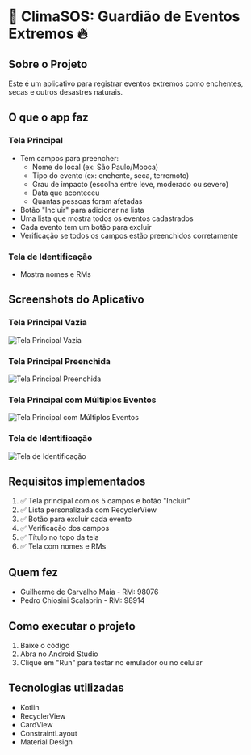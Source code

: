 # 🌊 ClimaSOS: Guardião de Eventos Extremos 🔥

## Sobre o Projeto
Este é um aplicativo para registrar eventos extremos como enchentes, secas e outros desastres naturais.

## O que o app faz

### Tela Principal
- Tem campos para preencher:
  - Nome do local (ex: São Paulo/Mooca)
  - Tipo do evento (ex: enchente, seca, terremoto)
  - Grau de impacto (escolha entre leve, moderado ou severo)
  - Data que aconteceu
  - Quantas pessoas foram afetadas
- Botão "Incluir" para adicionar na lista
- Uma lista que mostra todos os eventos cadastrados
- Cada evento tem um botão para excluir
- Verificação se todos os campos estão preenchidos corretamente

### Tela de Identificação
- Mostra nomes e RMs

## Screenshots do Aplicativo

### Tela Principal Vazia
![Tela Principal Vazia](screenshots/image.png)

### Tela Principal Preenchida
![Tela Principal Preenchida](screenshots/image2.png)

### Tela Principal com Múltiplos Eventos
![Tela Principal com Múltiplos Eventos](screenshots/image3.png)

### Tela de Identificação
![Tela de Identificação](screenshots/timage4.png)

## Requisitos implementados
1. ✅ Tela principal com os 5 campos e botão "Incluir"
2. ✅ Lista personalizada com RecyclerView
3. ✅ Botão para excluir cada evento
4. ✅ Verificação dos campos
5. ✅ Título no topo da tela
6. ✅ Tela com nomes e RMs

## Quem fez
- Guilherme de Carvalho Maia - RM: 98076
- Pedro Chiosini Scalabrin - RM: 98914

## Como executar o projeto
1. Baixe o código
2. Abra no Android Studio
3. Clique em "Run" para testar no emulador ou no celular

## Tecnologias utilizadas
- Kotlin
- RecyclerView
- CardView
- ConstraintLayout
- Material Design